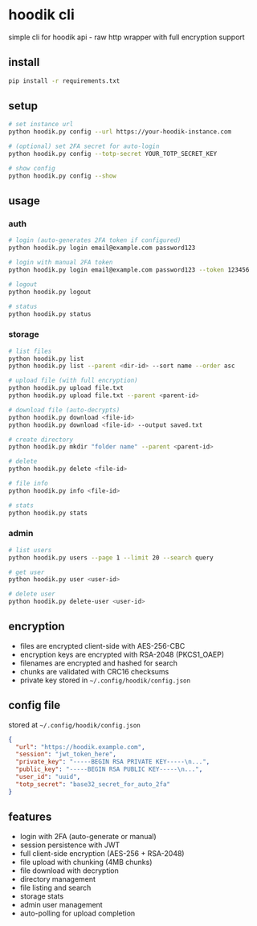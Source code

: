# hoodik cli

simple cli for hoodik api - raw http wrapper with full encryption support

## install

```bash
pip install -r requirements.txt
```

## setup

```bash
# set instance url
python hoodik.py config --url https://your-hoodik-instance.com

# (optional) set 2FA secret for auto-login
python hoodik.py config --totp-secret YOUR_TOTP_SECRET_KEY

# show config
python hoodik.py config --show
```

## usage

### auth

```bash
# login (auto-generates 2FA token if configured)
python hoodik.py login email@example.com password123

# login with manual 2FA token
python hoodik.py login email@example.com password123 --token 123456

# logout
python hoodik.py logout

# status
python hoodik.py status
```

### storage

```bash
# list files
python hoodik.py list
python hoodik.py list --parent <dir-id> --sort name --order asc

# upload file (with full encryption)
python hoodik.py upload file.txt
python hoodik.py upload file.txt --parent <parent-id>

# download file (auto-decrypts)
python hoodik.py download <file-id>
python hoodik.py download <file-id> --output saved.txt

# create directory
python hoodik.py mkdir "folder name" --parent <parent-id>

# delete
python hoodik.py delete <file-id>

# file info
python hoodik.py info <file-id>

# stats
python hoodik.py stats
```

### admin

```bash
# list users
python hoodik.py users --page 1 --limit 20 --search query

# get user
python hoodik.py user <user-id>

# delete user
python hoodik.py delete-user <user-id>
```

## encryption

- files are encrypted client-side with AES-256-CBC
- encryption keys are encrypted with RSA-2048 (PKCS1_OAEP)
- filenames are encrypted and hashed for search
- chunks are validated with CRC16 checksums
- private key stored in `~/.config/hoodik/config.json`

## config file

stored at `~/.config/hoodik/config.json`

```json
{
  "url": "https://hoodik.example.com",
  "session": "jwt_token_here",
  "private_key": "-----BEGIN RSA PRIVATE KEY-----\n...",
  "public_key": "-----BEGIN RSA PUBLIC KEY-----\n...",
  "user_id": "uuid",
  "totp_secret": "base32_secret_for_auto_2fa"
}
```

## features

- login with 2FA (auto-generate or manual)
- session persistence with JWT
- full client-side encryption (AES-256 + RSA-2048)
- file upload with chunking (4MB chunks)
- file download with decryption
- directory management
- file listing and search
- storage stats
- admin user management
- auto-polling for upload completion

